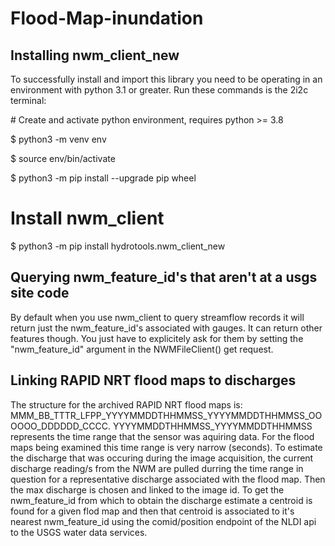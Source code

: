 # Flood-Map-inundation

## Installing nwm_client_new

To successfully install and import this library you need to be operating in an environment with python 3.1 or greater. Run these commands is the 2i2c terminal:

\# Create and activate python environment, requires python >= 3.8

$ python3 -m venv env

$ source env/bin/activate

$ python3 -m pip install --upgrade pip wheel

# Install nwm_client
$ python3 -m pip install hydrotools.nwm_client_new

## Querying nwm_feature_id's that aren't at a usgs site code

By default when you use nwm_client to query streamflow records it will return just the nwm_feature_id's associated with gauges. It can return other features though. You just have to explicitely ask for them by setting the "nwm_feature_id" argument in the NWMFileClient() get request. 

## Linking RAPID NRT flood maps to discharges

The structure for the archived RAPID NRT flood maps is: MMM_BB_TTTR_LFPP_YYYYMMDDTHHMMSS_YYYYMMDDTHHMMSS_OOOOOO_DDDDDD_CCCC. YYYYMMDDTHHMMSS_YYYYMMDDTHHMMSS represents the time range that the sensor was aquiring data. For the flood maps being examined this time range is very narrow (seconds). To estimate the discharge that was occuring during the image acquisition, the current discharge reading/s from the NWM are pulled durring the time range in question for a representative discharge associated with the flood map. Then the max discharge is chosen and linked to the image id. To get the nwm_feature_id from which to obtain the discharge estimate a centroid is found for a given flod map and then that centroid is associated to it's nearest nwm_feature_id using the comid/position endpoint of the NLDI api to the USGS water data services.
